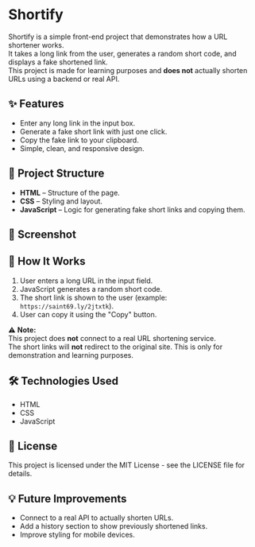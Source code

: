 # Shortify

Shortify is a simple front-end project that demonstrates how a URL shortener works.  
It takes a long link from the user, generates a random short code, and displays a fake shortened link.  
This project is made for learning purposes and **does not** actually shorten URLs using a backend or real API.

## ✨ Features
- Enter any long link in the input box.
- Generate a fake short link with just one click.
- Copy the fake link to your clipboard.
- Simple, clean, and responsive design.

## 📂 Project Structure
- **HTML** – Structure of the page.
- **CSS** – Styling and layout.
- **JavaScript** – Logic for generating fake short links and copying them.

## 📸 Screenshot

## 🚀 How It Works
1. User enters a long URL in the input field.
2. JavaScript generates a random short code.
3. The short link is shown to the user (example: `https://saint69.ly/2jtxtk`).
4. User can copy it using the "Copy" button.

⚠ **Note:**  
This project does **not** connect to a real URL shortening service.  
The short links will **not** redirect to the original site. This is only for demonstration and learning purposes.

## 🛠 Technologies Used
- HTML
- CSS
- JavaScript

## 📜 License
This project is licensed under the MIT License - see the LICENSE file for details.

## 💡 Future Improvements
- Connect to a real API to actually shorten URLs.
- Add a history section to show previously shortened links.
- Improve styling for mobile devices.

